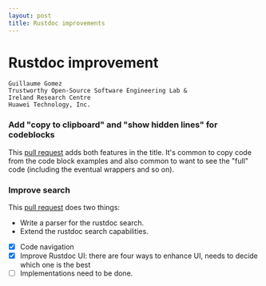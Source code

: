 ```yaml
---
layout: post
title: Rustdoc improvements
---
```


# Rustdoc improvement

```
Guillaume Gomez
Trustworthy Open-Source Software Engineering Lab &
Ireland Research Centre
Huawei Technology, Inc.
```

### Add "copy to clipboard" and "show hidden lines" for codeblocks

This [pull request](https://github.com/rust-lang/rust/pull/86892) adds both features in the title. It's common to copy code from the code block examples and also common to want to see the "full" code (including the eventual wrappers and so on).

### Improve search

This [pull request](https://github.com/rust-lang/rust/pull/90630) does two things:
 * Write a parser for the rustdoc search.
 * Extend the rustdoc search capabilities.


- [x] Code navigation
- [x] Improve Rustdoc UI: there are four ways to enhance UI, needs to decide which one is the best
- [ ] Implementations need to be done.